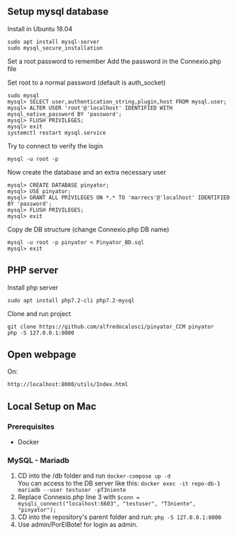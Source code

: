 ## Setup mysql database

Install in Ubuntu 18.04

    sudo apt install mysql-server
    sudo mysql_secure_installation

Set a root password to remember
Add the password in the Connexio.php file

Set root to a normal password (default is auth_socket)

    sudo mysql
    mysql> SELECT user,authentication_string,plugin,host FROM mysql.user;
    mysql> ALTER USER 'root'@'localhost' IDENTIFIED WITH mysql_native_password BY 'password';
    mysql> FLUSH PRIVILEGES;
    mysql> exit
    systemctl restart mysql.service

Try to connect to verify the login

    mysql -u root -p

Now create the database and an extra necessary user

    mysql> CREATE DATABASE pinyator;
    mysql> USE pinyator;
    mysql> GRANT ALL PRIVILEGES ON *.* TO 'marrecs'@'localhost' IDENTIFIED BY 'password';
    mysql> FLUSH PRIVILEGES;
    mysql> exit

Copy de DB structure (change Connexio.php DB name)

    mysql -u root -p pinyator < Pinyator_BD.sql
    mysql> exit


## PHP server

Install php server

    sudo apt install php7.2-cli php7.2-mysql

Clone and run project

    git clone https://github.com/alfredocalosci/pinyator_CCM pinyator
    php -S 127.0.0.1:8000

## Open webpage

On:

    http://localhost:8000/utils/Index.html

## Local Setup on Mac
### Prerequisites
* Docker

### MySQL - Mariadb

1. CD into the /db folder and run `docker-compose up -d`  
You can access to the DB server like this:
`docker exec -it repo-db-1 mariadb --user testuser -pT3niente`
2. Replace Connexio.php line 3 with `$conn = mysqli_connect("localhost:6603", "testuser", "T3niente", "pinyator");`
3. CD into the repository's parent folder and run: `php -S 127.0.0.1:8000` 
4. Use admin/PorElBote! for login as admin.
